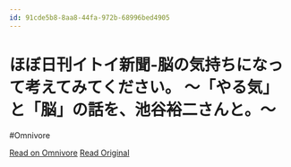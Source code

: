 ```yaml
---
id: 91cde5b8-8aa8-44fa-972b-68996bed4905
---
```


# ほぼ日刊イトイ新聞-脳の気持ちになって考えてみてください。 〜「やる気」と「脳」の話を、池谷裕二さんと。〜
#Omnivore

[Read on Omnivore](https://omnivore.app/me/-190f33b62e4)
[Read Original](https://www.1101.com/ikegaya2010/)


